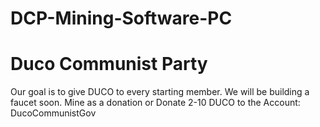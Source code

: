 # DCP-Mining-Software-PC

# Duco Communist Party
Our goal is to give DUCO to every starting member. We will be building a faucet soon. Mine as a donation or Donate 2-10 DUCO to the Account: DucoCommunistGov
